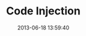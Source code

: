 ---
layout: post
title:  "Code Injection"
date:   2013-06-18 13:59:40
categories: vulnerabilities
---